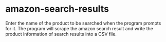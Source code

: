 # amazon-search-results
Enter the name of the product to be searched when the program prompts for it.
The program will scrape the amazon search result and write the product information of search results into a CSV file.
